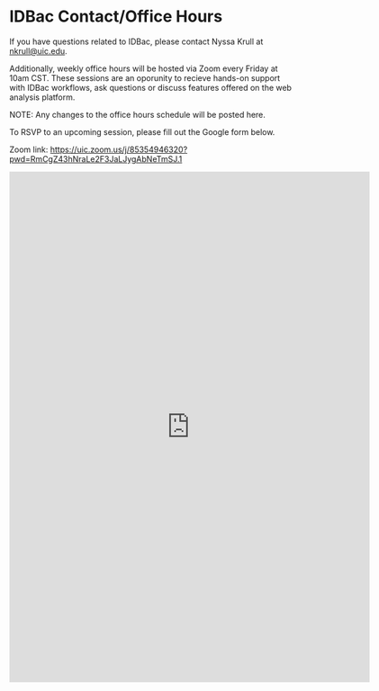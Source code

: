 # IDBac Contact/Office Hours

If you have questions related to IDBac, please contact Nyssa Krull at nkrull@uic.edu.

Additionally, weekly office hours will be hosted via Zoom every Friday at 10am CST. These sessions are an oporunity to recieve hands-on support with IDBac workflows, ask questions or discuss features offered on the web  analysis platform. 

NOTE: Any changes to the office hours schedule will be posted here. 

To RSVP to an upcoming session, please fill out the Google form below. 

Zoom link: https://uic.zoom.us/j/85354946320?pwd=RmCgZ43hNraLe2F3JaLJygAbNeTmSJ.1

<iframe src="https://docs.google.com/forms/d/e/1FAIpQLSfYVB6Ieq6Ap-1SKy0QjarTIHUSiqpetmXnmTv3qM3ZQktiNQ/viewform?embedded=true" width="640" height="908" frameborder="0" marginheight="0" marginwidth="0">Loading…</iframe>
